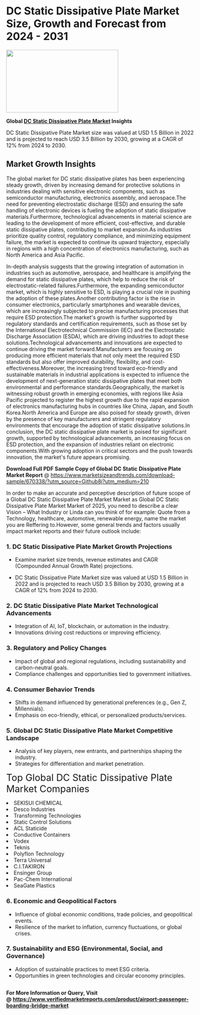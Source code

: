 <H1>DC Static Dissipative Plate Market Size, Growth and Forecast from 2024 - 2031</H1><img class="aligncenter size-medium wp-image-584254" src="https://thirdeyenews.in/wp-content/uploads/2024/09/Global-Market-Research-300x168.jpeg" alt="" width="300" height="168" /><p><strong>Global&nbsp;<a href="https://www.marketsizeandtrends.com/download-sample/670338/?utm_source=Github8j?utm_medium=210">DC Static Dissipative Plate Market</a> Insights</strong></p><p>DC Static Dissipative Plate Market size was valued at USD 1.5 Billion in 2022 and is projected to reach USD 3.5 Billion by 2030, growing at a CAGR of 12% from 2024 to 2030.</p><p><h2>Market Growth Insights</h2> <p>The global market for DC static dissipative plates has been experiencing steady growth, driven by increasing demand for protective solutions in industries dealing with sensitive electronic components, such as semiconductor manufacturing, electronics assembly, and aerospace.The need for preventing electrostatic discharge (ESD) and ensuring the safe handling of electronic devices is fueling the adoption of static dissipative materials.Furthermore, technological advancements in material science are leading to the development of more efficient, cost-effective, and durable static dissipative plates, contributing to market expansion.As industries prioritize quality control, regulatory compliance, and minimizing equipment failure, the market is expected to continue its upward trajectory, especially in regions with a high concentration of electronics manufacturing, such as North America and Asia Pacific.</p> <p>In-depth analysis suggests that the growing integration of automation in industries such as automotive, aerospace, and healthcare is amplifying the demand for static dissipative plates, which help to reduce the risk of electrostatic-related failures.Furthermore, the expanding semiconductor market, which is highly sensitive to ESD, is playing a crucial role in pushing the adoption of these plates.Another contributing factor is the rise in consumer electronics, particularly smartphones and wearable devices, which are increasingly subjected to precise manufacturing processes that require ESD protection.The market's growth is further supported by regulatory standards and certification requirements, such as those set by the International Electrotechnical Commission (IEC) and the Electrostatic Discharge Association (ESDA), which are driving industries to adopt these solutions.Technological advancements and innovations are expected to continue driving the market forward.Manufacturers are focusing on producing more efficient materials that not only meet the required ESD standards but also offer improved durability, flexibility, and cost-effectiveness.Moreover, the increasing trend toward eco-friendly and sustainable materials in industrial applications is expected to influence the development of next-generation static dissipative plates that meet both environmental and performance standards.Geographically, the market is witnessing robust growth in emerging economies, with regions like Asia Pacific projected to register the highest growth due to the rapid expansion of electronics manufacturing hubs in countries like China, Japan, and South Korea.North America and Europe are also poised for steady growth, driven by the presence of key manufacturers and stringent regulatory environments that encourage the adoption of static dissipative solutions.In conclusion, the DC static dissipative plate market is poised for significant growth, supported by technological advancements, an increasing focus on ESD protection, and the expansion of industries reliant on electronic components.With growing adoption in critical sectors and the push towards innovation, the market's future appears promising.</p> <p><span class=""><strong>Download Full PDF Sample Copy of Global DC Static Dissipative Plate Market Report</strong> @ <a href="https://www.marketsizeandtrends.com/download-sample/670338/?utm_source=Github8j?utm_medium=210" target="_blank">https://www.marketsizeandtrends.com/download-sample/670338/?utm_source=Github8j?utm_medium=210</a></span></p><p>In order to make an accurate and perceptive description of future scope of a Global&nbsp;DC Static Dissipative Plate Market Market as Global&nbsp;DC Static Dissipative Plate Market Market of 2025, you need to describe a clear Vision &ndash; What Industry or Linda can you think of for example: Quote from a Technology, healthcare, automotive, renewable energy, name the market you are Reffering to.However, some general trends and factors usually impact market reports and their future outlook include:</p><h3>1.&nbsp;<strong>DC Static Dissipative Plate Market Growth Projections</strong></h3><ul><li>Examine market size trends, revenue estimates and CAGR (Compounded Annual Growth Rate) projections.</li><li><p>DC Static Dissipative Plate Market size was valued at USD 1.5 Billion in 2022 and is projected to reach USD 3.5 Billion by 2030, growing at a CAGR of 12% from 2024 to 2030.</p></li></ul><h3>2.&nbsp;<strong>DC Static Dissipative Plate Market Technological Advancements</strong></h3><ul><li>Integration of AI, IoT, blockchain, or automation in the industry.</li><li>Innovations driving cost reductions or improving efficiency.</li></ul><h3>3.&nbsp;<strong>Regulatory and Policy Changes</strong></h3><ul><li>Impact of global and regional regulations, including sustainability and carbon-neutral goals.</li><li>Compliance challenges and opportunities tied to government initiatives.</li></ul><h3>4.&nbsp;<strong>Consumer Behavior Trends</strong></h3><ul><li>Shifts in demand influenced by generational preferences (e.g., Gen Z, Millennials).</li><li>Emphasis on eco-friendly, ethical, or personalized products/services.</li></ul><h3>5.&nbsp;<strong>Global DC Static Dissipative Plate Market Competitive Landscape</strong></h3><ul><li>Analysis of key players, new entrants, and partnerships shaping the industry.</li><li>Strategies for differentiation and market penetration.</li></ul><p data-pm-slice="1 1 []"><span style="color: inherit; font-family: inherit; font-size: 25px;">Top Global DC Static Dissipative Plate Market Companies</span></p><div class="" data-test-id=""><p><li>SEKISUI CHEMICAL</li><li> Desco Industries</li><li> Transforming Technologies</li><li> Static Control Solutions</li><li> ACL Staticide</li><li> Conductive Containers</li><li> Vodex</li><li> Teknis</li><li> Polyflon Technology</li><li> Terra Universal</li><li> C.I.TAKIRON</li><li> Ensinger Group</li><li> Pac-Chem International</li><li> SeaGate Plastics</li></p></div><h3>6.&nbsp;<strong>Economic and Geopolitical Factors</strong></h3><ul><li>Influence of global economic conditions, trade policies, and geopolitical events.</li><li>Resilience of the market to inflation, currency fluctuations, or global crises.</li></ul><h3>7.&nbsp;<strong>Sustainability and ESG (Environmental, Social, and Governance)</strong></h3><ul><li>Adoption of sustainable practices to meet ESG criteria.</li><li>Opportunities in green technologies and circular economy principles.</li></ul><h2><strong style="font-size: 14px;">For More Information or Query, Visit @&nbsp;</strong><a style="background-color: #ffffff; font-size: 14px;" href="https://www.marketsizeandtrends.com/report/dc-static-dissipative-plate-market/" target="_blank">https://www.verifiedmarketreports.com/product/airport-passenger-boarding-bridge-market</a></h2>